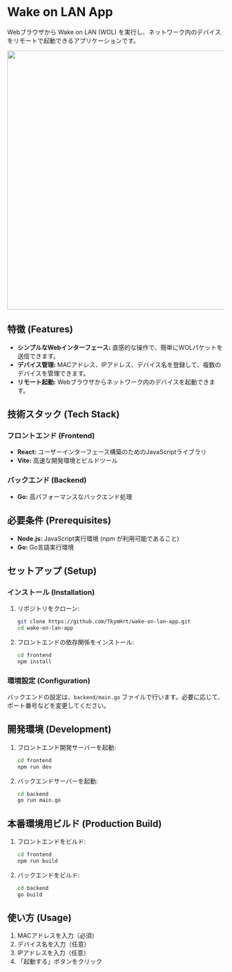 # Wake on LAN App

Webブラウザから Wake on LAN (WOL) を実行し、ネットワーク内のデバイスをリモートで起動できるアプリケーションです。

<div align="center">
  <img src="https://github.com/user-attachments/assets/c27172a8-8417-4944-989f-70c708da8ddd" width="600">
</div>

## 特徴 (Features)

*   **シンプルなWebインターフェース:** 直感的な操作で、簡単にWOLパケットを送信できます。
*   **デバイス管理:** MACアドレス、IPアドレス、デバイス名を登録して、複数のデバイスを管理できます。
*   **リモート起動:** Webブラウザからネットワーク内のデバイスを起動できます。

## 技術スタック (Tech Stack)

### フロントエンド (Frontend)

*   **React:** ユーザーインターフェース構築のためのJavaScriptライブラリ
*   **Vite:** 高速な開発環境とビルドツール

### バックエンド (Backend)

*   **Go:** 高パフォーマンスなバックエンド処理


## 必要条件 (Prerequisites)

*   **Node.js:** JavaScript実行環境 (npm が利用可能であること)
*   **Go:** Go言語実行環境

## セットアップ (Setup)

### インストール (Installation)

1.  リポジトリをクローン:

    ```bash
    git clone https://github.com/TkymHrt/wake-on-lan-app.git
    cd wake-on-lan-app
    ```

2.  フロントエンドの依存関係をインストール:

    ```bash
    cd frontend
    npm install
    ```

### 環境設定 (Configuration)

バックエンドの設定は、`backend/main.go` ファイルで行います。必要に応じて、ポート番号などを変更してください。

## 開発環境 (Development)

1. フロントエンド開発サーバーを起動:
   ```bash
   cd frontend
   npm run dev
   ```

2. バックエンドサーバーを起動:
   ```bash
   cd backend
   go run main.go
   ```

## 本番環境用ビルド (Production Build)

1. フロントエンドをビルド:
   ```bash
   cd frontend
   npm run build
   ```

2. バックエンドをビルド:
   ```bash
   cd backend
   go build
   ```

## 使い方 (Usage)

1. MACアドレスを入力（必須）
2. デバイス名を入力（任意）
3. IPアドレスを入力（任意）
4. 「起動する」ボタンをクリック

